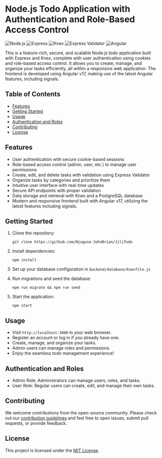 # Node.js Todo Application with Authentication and Role-Based Access Control

![Node.js](https://img.shields.io/badge/Node.js-14.0+-green.svg)
![Express](https://img.shields.io/badge/Express-4.17+-blue.svg)
![Knex](https://img.shields.io/badge/Knex-0.95+-orange.svg)
![Express Validator](https://img.shields.io/badge/Express%20Validator-6.9+-purple.svg)
![Angular](https://img.shields.io/badge/Angular-v17.0+-red.svg)

This is a feature-rich, secure, and scalable Node.js todo application built with Express and Knex, complete with user authentication using cookies and role-based access control. It allows you to create, manage, and organize your tasks efficiently, all within a responsive web application. The frontend is developed using Angular v17, making use of the latest Angular features, including signals.

## Table of Contents

- [Features](#features)
- [Getting Started](#getting-started)
- [Usage](#usage)
- [Authentication and Roles](#authentication-and-roles)
- [Contributing](#contributing)
- [License](#license)

## Features

- User authentication with secure cookie-based sessions
- Role-based access control (admin, user, etc.) to manage user permissions
- Create, edit, and delete tasks with validation using Express Validator
- Organize tasks by categories and prioritize them
- Intuitive user interface with real-time updates
- Secure API endpoints with proper validation
- Data storage and retrieval with Knex and a PostgreSQL database
- Modern and responsive frontend built with Angular v17, utilizing the latest features including signals.

## Getting Started

1. Clone the repository:

    ```shell
    git clone https://github.com/Njuguna-JohnBrian/JiliTodo
    ```

2. Install dependencies:

    ```shell
    npm install
    ```

3. Set up your database configuration in `backend/database/knexfile.js`

4. Run migrations and seed the database:

    ```shell
    npm run migrate && npm run seed
    ```

5. Start the application:

    ```shell
    npm start
    ```

## Usage

- Visit `http://localhost:3000` in your web browser.
- Register an account or log in if you already have one.
- Create, manage, and organize your tasks.
- Admin users can manage roles and permissions.
- Enjoy the seamless todo management experience!

## Authentication and Roles

- Admin Role: Administrators can manage users, roles, and tasks.
- User Role: Regular users can create, edit, and manage their own tasks.

## Contributing

We welcome contributions from the open-source community. Please check out our [contribution guidelines](CONTRIBUTING.md) and feel free to open issues, submit pull requests, or provide feedback.

## License

This project is licensed under the [MIT License](LICENSE).
